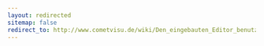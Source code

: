 ```yaml
---
layout: redirected
sitemap: false
redirect_to: http://www.cometvisu.de/wiki/Den_eingebauten_Editor_benutzen
---
```


